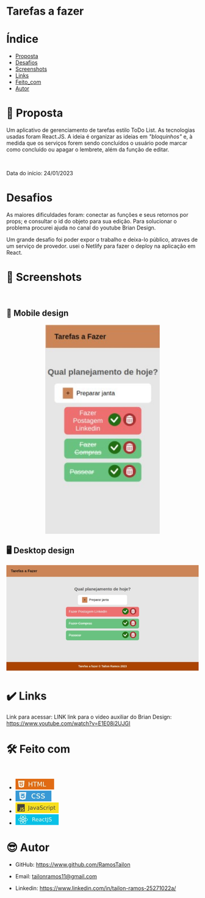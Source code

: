 # Tarefas a fazer

# Índice
- [Proposta](#id01)
- [Desafios](#id02)
- [Screenshots](#id03)
- [Links](#id04)
- [Feito_com](#id05)
- [Autor](#id06)

# 🚀 Proposta <a name="id01"></a>

Um aplicativo de gerenciamento de tarefas estilo ToDo List. As tecnologias usadas foram React.JS.
A ideia é organizar as ideias em _"bloquinhos"_ e, à medida que os serviços forem sendo concluídos o usuário pode marcar como concluído ou apagar o lembrete, além da função de editar. 


<br />

Data do início: 24/01/2023

# Desafios <a name="id02"></a>

As maiores dificuldades foram: conectar as funções e seus retornos por props; e consultar o id do objeto para sua edição. Para solucionar o problema procurei ajuda no canal do youtube Brian Design.

Um grande desafio foi poder expor o trabalho e deixa-lo público, atraves de um serviço de provedor. usei o Netlify para fazer o deploy na aplicação em React.
 
# :camera_flash: Screenshots <a name="id03"></a>

<br/>

## :iphone: Mobile design

<p  align="center">
  <img width="300px" src="./public/preview_mobile.jpg" align="center"></img>
</p>

## :desktop_computer: Desktop design

<p  align="center">
  <img width="600px" src="./public/preview_desktop.jpg" align="center"></img>
</p>

# :heavy_check_mark: Links <a name="id04"></a>

Link para acessar: LINK
link para o video auxiliar do Brian Design: https://www.youtube.com/watch?v=E1E08i2UJGI

# 🛠 Feito com <a name="id05"></a>

<br/>

- ![HTML](./public/badges/HTML.jpg)
- ![CSS](./public/badges/CSS.jpg)
- ![JAVASCRIPT](./public/badges/javascript.jpg)
- ![REACT](./public/badges/reactjs.jpg)

# :sunglasses: Autor <a name="id06"></a>

- GitHub: https://www.github.com/RamosTailon

- Email: [tailonramos11@gmail.com](mailto:tailonramos11@gmail.com)

- Linkedin: https://www.linkedin.com/in/tailon-ramos-25271022a/